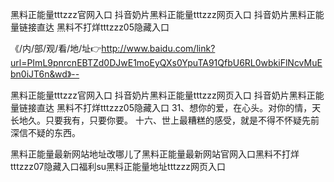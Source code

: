 黑料正能量tttzzz官网入口
抖音奶片黑料正能量tttzzz网页入口
抖音奶片黑料正能量链接直达
黑料不打烊tttzzz05隐藏入口


《/内/部/观/看/地/址👉http://www.baidu.com/link?url=PImL9pnrcnEBTZd0DJwE1moEyQXs0YpuTA91QfbU6RL0wbkiFlNcvMuEbn0iJT6n&wd》--

黑料正能量tttzzz官网入口
抖音奶片黑料正能量tttzzz网页入口
抖音奶片黑料正能量链接直达
黑料不打烊tttzzz05隐藏入口
	31、想你的爱，在心头。对你的情，天长地久。只要我有，只要你要。
	十六、世上最糟糕的感受，就是不得不怀疑先前深信不疑的东西。





黑料正能量最新网站地址改哪儿了黑料正能量最新网站官网入口黑料不打烊tttzzz07隐藏入口福利su黑料正能量地址tttzzz网页入口
